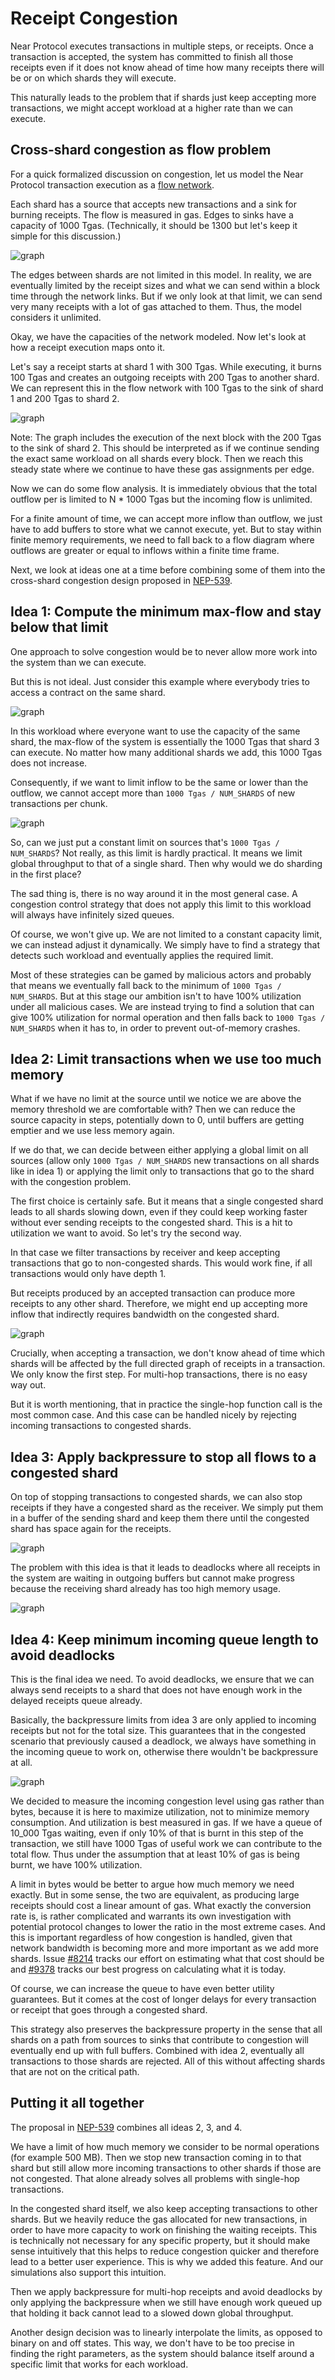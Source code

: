 # Receipt Congestion

Near Protocol executes transactions in multiple steps, or receipts. Once a
transaction is accepted, the system has committed to finish all those receipts
even if it does not know ahead of time how many receipts there will be or on
which shards they will execute.

This naturally leads to the problem that if shards just keep accepting more
transactions, we might accept workload at a higher rate than we can execute.

## Cross-shard congestion as flow problem

For a quick formalized discussion on congestion, let us model the Near Protocol
transaction execution as a [flow
network](https://en.wikipedia.org/wiki/Flow_network).

Each shard has a source that accepts new transactions and a sink for burning
receipts. The flow is measured in gas. Edges to sinks have a capacity of 1000
Tgas. (Technically, it should be 1300 but let's keep it simple for this
discussion.)

![graph](../../images/congestion/base_flow_network.svg)

The edges between shards are not limited in this model. In reality, we are
eventually limited by the receipt sizes and what we can send within a block time
through the network links. But if we only look at that limit, we can send very
many receipts with a lot of gas attached to them. Thus, the model considers it
unlimited.

Okay, we have the capacities of the network modeled. Now let's look at how a
receipt execution maps onto it.

Let's say a receipt starts at shard 1 with 300 Tgas. While executing, it burns 100 Tgas and
creates an outgoing receipts with 200 Tgas to another shard. We can represent this in the flow network with 
100 Tgas to the sink of shard 1 and 200 Tgas to shard 2. 

![graph](../../images/congestion/receipt_flow_example_0.svg)

Note: The graph includes the execution of the next block with the 200 Tgas to the
sink of shard 2. This should be interpreted as if we continue sending the exact
same workload on all shards every block. Then we reach this steady state where
we continue to have these gas assignments per edge.

Now we can do some flow analysis. It is immediately obvious that the total
outflow per is limited to N * 1000 Tgas but the incoming flow is unlimited.

For a finite amount of time, we can accept more inflow than outflow, we just have to add buffers to store what we cannot execute, yet. But to stay within finite memory requirements, we need to fall back to a flow diagram where outflows are greater or equal to inflows within a finite time frame.

Next, we look at ideas one at a time before combining some of them into the
cross-shard congestion design proposed in
[NEP-539](https://github.com/near/NEPs/pull/539).

## Idea 1: Compute the minimum max-flow and stay below that limit

One approach to solve congestion would be to never allow more work into the
system than we can execute.

But this is not ideal. Just consider this example where everybody tries to access
a contract on the same shard.

![graph](../../images/congestion/receipt_flow_example_1.svg)

In this workload where everyone want to use the capacity of the same shard, the
max-flow of the system is essentially the 1000 Tgas that shard 3 can execute. No
matter how many additional shards we add, this 1000 Tgas does not increase.

Consequently, if we want to limit inflow to be the same or lower than the
outflow, we cannot accept more than `1000 Tgas / NUM_SHARDS` of new transactions
per chunk.

![graph](../../images/congestion/receipt_flow_example_1_1.svg)

So, can we just put a constant limit on sources that's `1000 Tgas / NUM_SHARDS`? Not
really, as this limit is hardly practical. It means we limit global throughput
to that of a single shard. Then why would we do sharding in the first place?

The sad thing is, there is no way around it in the most general case. A
congestion control strategy that does not apply this limit to this workload will
always have infinitely sized queues.

Of course, we won't give up. We are not limited to a constant capacity limit, we
can instead adjust it dynamically. We simply have to find a strategy that
detects such workload and eventually applies the required limit.

Most of these strategies can be gamed by malicious actors and probably that
means we eventually fall back to the minimum of `1000 Tgas / NUM_SHARDS`. But at
this stage our ambition isn't to have 100% utilization under all malicious
cases. We are instead trying to find a solution that can give 100% utilization
for normal operation and then falls back to `1000 Tgas / NUM_SHARDS` when it has
to, in order to prevent out-of-memory crashes.


## Idea 2: Limit transactions when we use too much memory

What if we have no limit at the source until we notice we are above the memory
threshold we are comfortable with? Then we can reduce the source capacity in
steps, potentially down to 0, until buffers are getting emptier and we use less
memory again.

If we do that, we can decide between either applying a global limit on all
sources (allow only `1000 Tgas / NUM_SHARDS` new transactions on all shards like
in idea 1) or applying the limit only to transactions that go to the shard with
the congestion problem.

The first choice is certainly safe. But it means that a single congested shard
leads to all shards slowing down, even if they could keep working faster without
ever sending receipts to the congested shard. This is a hit to utilization we
want to avoid. So let's try the second way.

In that case we filter transactions by receiver and keep accepting transactions
that go to non-congested shards. This would work fine, if all transactions would
only have depth 1.

But receipts produced by an accepted transaction can produce more receipts to
any other shard. Therefore, we might end up accepting more inflow that
indirectly requires bandwidth on the congested shard.

![graph](../../images/congestion/receipt_flow_example_2.svg)

Crucially, when accepting a transaction, we don't know ahead of time which
shards will be affected by the full directed graph of receipts in a transaction.
We only know the first step. For multi-hop transactions, there is no easy way out.

But it is worth mentioning, that in practice the single-hop function call is the
most common case. And this case can be handled nicely by rejecting incoming
transactions to congested shards.

## Idea 3: Apply backpressure to stop all flows to a congested shard

On top of stopping transactions to congested shards, we can also stop receipts if they have a congested shard as the receiver.
We simply put them in a buffer of the sending shard and keep them there until
the congested shard has space again for the receipts.

![graph](../../images/congestion/receipt_flow_example_3.svg)

The problem with this idea is that it leads to deadlocks where all receipts in
the system are waiting in outgoing buffers but cannot make progress because the
receiving shard already has too high memory usage.

![graph](../../images/congestion/receipt_flow_example_3_1.svg)

## Idea 4: Keep minimum incoming queue length to avoid deadlocks

This is the final idea we need. To avoid deadlocks, we ensure that we can always
send receipts to a shard that does not have enough work in the delayed receipts queue
already.

Basically, the backpressure limits from idea 3 are only applied to incoming
receipts but not for the total size. This guarantees that in the congested
scenario that previously caused a deadlock, we always have something in the
incoming queue to work on, otherwise there wouldn't be backpressure at all.

![graph](../../images/congestion/receipt_flow_example_4.svg)

We decided to measure the incoming congestion level using gas rather than
bytes, because it is here to maximize utilization, not to minimize memory
consumption. And utilization is best measured in gas. If we have a queue of
10_000 Tgas waiting, even if only 10% of that is burnt in this step of the
transaction, we still have 1000 Tgas of useful work we can contribute to the
total flow. Thus under the assumption that at least 10% of gas is being burnt, 
we have 100% utilization.

A limit in bytes would be better to argue how much memory we need exactly. But
in some sense, the two are equivalent, as producing large receipts should cost a
linear amount of gas. What exactly the conversion rate is, is rather complicated
and warrants its own investigation with potential protocol changes to lower the
ratio in the most extreme cases. And this is important regardless of how
congestion is handled, given that network bandwidth is becoming more and more
important as we add more shards. Issue
[#8214](https://github.com/near/nearcore/issues/8214) tracks our effort on
estimating what that cost should be and
[#9378](https://github.com/near/nearcore/issues/9378) tracks our best progress
on calculating what it is today.

Of course, we can increase the queue to have even better utility guarantees. But
it comes at the cost of longer delays for every transaction or receipt that goes
through a congested shard.

This strategy also preserves the backpressure property in the sense that all
shards on a path from sources to sinks that contribute to congestion will
eventually end up with full buffers. Combined with idea 2, eventually all
transactions to those shards are rejected. All of this without affecting shards
that are not on the critical path.


## Putting it all together

The proposal in [NEP-539](https://github.com/near/NEPs/pull/539) combines all
ideas 2, 3, and 4.

We have a limit of how much memory we consider to be normal operations (for
example 500 MB). Then we stop new transaction coming in to that shard but still
allow more incoming transactions to other shards if those are not congested.
That alone already solves all problems with single-hop transactions.

In the congested shard itself, we also keep accepting transactions to other
shards. But we heavily reduce the gas allocated for new transactions, in order
to have more capacity to work on finishing the waiting receipts. This is
technically not necessary for any specific property, but it should make sense
intuitively that this helps to reduce congestion quicker and therefore lead to a
better user experience. This is why we added this feature. And our simulations
also support this intuition.

Then we apply backpressure for multi-hop receipts and avoid deadlocks by only
applying the backpressure when we still have enough work queued up that holding
it back cannot lead to a slowed down global throughput.

Another design decision was to linearly interpolate the limits, as opposed to
binary on and off states. This way, we don't have to be too precise in finding
the right parameters, as the system should balance itself around a specific
limit that works for each workload.
